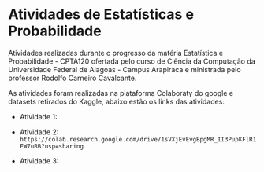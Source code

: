 # Atividades de Estatísticas e Probabilidade
Atividades realizadas durante o progresso da matéria Estatística e Probabilidade - CPTA120 ofertada pelo curso de Ciência da Computação da Universidade Federal de Alagoas - Campus Arapiraca e ministrada pelo professor Rodolfo Carneiro Cavalcante.

As atividades foram realizadas na plataforma Colaboraty do google e datasets retirados do Kaggle, abaixo estão os links das atividades:

- Atividade 1:

- Atividade 2: 
`https://colab.research.google.com/drive/1sVXjEvEvgBpgMR_II3PupKFlR1EW7uRB?usp=sharing`

- Atividade 3:



